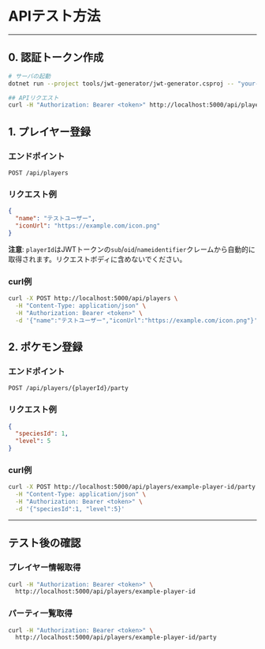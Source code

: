 # APIテスト方法

---

## 0. 認証トークン作成

```bash
# サーバの起動
dotnet run --project tools/jwt-generator/jwt-generator.csproj -- "your-very-strong-secret-key-change-this-minimum-32-characters" "example-player-id"

## APIリクエスト
curl -H "Authorization: Bearer <token>" http://localhost:5000/api/players/example-player-id
```

## 1. プレイヤー登録

### エンドポイント

```http
POST /api/players
```

### リクエスト例

```json
{
  "name": "テストユーザー",
  "iconUrl": "https://example.com/icon.png"
}
```

**注意**: `playerId`はJWTトークンの`sub`/`oid`/`nameidentifier`クレームから自動的に取得されます。リクエストボディに含めないでください。

### curl例

```bash
curl -X POST http://localhost:5000/api/players \
  -H "Content-Type: application/json" \
  -H "Authorization: Bearer <token>" \
  -d '{"name":"テストユーザー","iconUrl":"https://example.com/icon.png"}'
```

## 2. ポケモン登録

### エンドポイント

```http
POST /api/players/{playerId}/party
```

### リクエスト例

```json
{
  "speciesId": 1,
  "level": 5
}
```

### curl例

```bash
curl -X POST http://localhost:5000/api/players/example-player-id/party \
  -H "Content-Type: application/json" \
  -H "Authorization: Bearer <token>" \
  -d '{"speciesId":1, "level":5}'
```  
---

## テスト後の確認

### プレイヤー情報取得

```bash
curl -H "Authorization: Bearer <token>" \
  http://localhost:5000/api/players/example-player-id
```

### パーティ一覧取得

```bash
curl -H "Authorization: Bearer <token>" \
  http://localhost:5000/api/players/example-player-id/party
```
